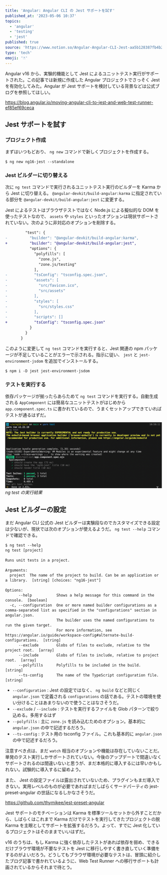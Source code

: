 ```yaml
---
title: 'Angular: Angular CLI の Jest サポートを試す'
published_at: '2023-05-06 10:37'
topics:
  - 'angular'
  - 'testing'
  - 'jest'
published: true
source: 'https://www.notion.so/Angular-Angular-CLI-Jest-aa5b128387fb4b2fbc916ec77c9f5d2a'
type: 'tech'
emoji: '🃏'
---
```


Angular v16 から、実験的機能として Jest によるユニットテスト実行がサポートされた。この記事では新規に作成した Angular プロジェクトでさっそく Jest を有効化してみた。Angular が Jest サポートを検討している背景などは公式ブログを参照してほしい。

https://blog.angular.io/moving-angular-cli-to-jest-and-web-test-runner-ef85ef69ceca

## Jest サポートを試す

### プロジェクト作成

まずはいつもどおり、 `ng new` コマンドで新しくプロジェクトを作成する。

```shell
$ ng new ng16-jest --standalone
```

### Jest ビルダーに切り替える

次に `ng test` コマンドで実行されるユニットテスト実行のビルダーを Karma から Jest に切り替える。 `@angular-devkit/build-angular:karma` に指定されている部分を `@angular-devkit/build-angular:jest` に変更する。

Jest によるテストはブラウザテストではなく Node.js による擬似的な DOM を使ったテストなので、 `assets` や `styles` といったオプションは現状サポートされていない。次のように非対応のオプションを削除する。

```diff
         "test": {
-          "builder": "@angular-devkit/build-angular:karma",
+          "builder": "@angular-devkit/build-angular:jest",
           "options": {
             "polyfills": [
               "zone.js",
               "zone.js/testing"
             ],
-            "tsConfig": "tsconfig.spec.json",
-            "assets": [
-              "src/favicon.ico",
-              "src/assets"
-            ],
-            "styles": [
-              "src/styles.css"
-            ],
-            "scripts": []
+            "tsConfig": "tsconfig.spec.json"
           }
         }
       }
```

このように変更して `ng test` コマンドを実行すると、Jest 関連の npm パッケージが不足していることがエラーで示される。指示に従い、 `jest` と `jest-environment-jsdom` を追加でインストールする。

```shell
$ npm i -D jest jest-environment-jsdom
```

### テストを実行する

依存パッケージが揃ったらあらためて `ng test` コマンドを実行する。自動生成される `AppComponent` には簡易なユニットテストがはじめから `app.component.spec.ts` に書かれているので、うまくセットアップできていればテストが通るはずだ。

![](/images/angular-16-jest/2841ccc5-5f5b-48ec-aa66-bbc200023f4a/Untitled.png)
_ng test の実行結果_

## Jest ビルダーの設定

まだ Angular CLI 公式の Jest ビルダーは実験段なのでカスタマイズできる設定は少ないが、現状では次のオプションが使えるようだ。 `ng test --help` コマンドで確認できる。

```shell
$ ng test --help
ng test [project]

Runs unit tests in a project.

Arguments:
  project  The name of the project to build. Can be an application or a library.  [string] [choices: "ng16-jest"]

Options:
      --help           Shows a help message for this command in the console.  [boolean]
  -c, --configuration  One or more named builder configurations as a comma-separated list as specified in the "configurations" section in angular.json.
                       The builder uses the named configurations to run the given target.
                       For more information, see https://angular.io/guide/workspace-config#alternate-build-configurations.  [string]
      --exclude        Globs of files to exclude, relative to the project root.  [array]
      --include        Globs of files to include, relative to project root.  [array]
      --polyfills      Polyfills to be included in the build.  [string]
      --ts-config      The name of the TypeScript configuration file.  [string]
```

- `--configuration` : Jest の設定ではなく、 `ng build` などと同じく `angular.json` で定義される `configurations` の話である。テストの環境を使い分けることはあまりないので使うことはなさそうだ。
- `--exclude` / `--include` : テストを実行するファイルを Glob パターンで絞り込める。多用するはず
- `--polyfills` : 主に `zone.js` を読み込むためのオプション。基本的に `angular.json` の中で記述するだろう。
- `--ts-config` : テスト用の tsconfig ファイル。これも基本的に `angular.json` の中で記述するだろう。

注意すべき点は、まだ `watch` 相当のオプションや機能は存在していないことだ。単発のテスト実行しかサポートされていない。今後のアップデートで間違いなくサポートされるのは間違いないと思うが、まだ本格的に導入するには早いかもしれない。試験的に導入するに留めよう。

また、 Jest の設定ファイルは露出されていないため、プラグインもまだ導入できない。実用レベルのものが必要であればまだしばらくサードパーティの jest-preset-angular の世話になるしかなさそうだ。

https://github.com/thymikee/jest-preset-angular

Jest サポートのモチベーションは Karma を標準ツールセットから外すことだから、しばらくはこれまで Karma だけでテストを実行してきたプロジェクトの脱 Karma を主眼としてサポートを拡張するだろう。よって、すでに Jest 化しているプロジェクトはそのままでいいはずだ。

v16 のうちは、もし Karma に強く依存したテストがあれば依存を弱め、できるだけブラウザ環境が不要なテストを Jest に移行しやすく書き直していく準備をするのがよいだろう。どうしてもブラウザ環境が必要なテストは、冒頭に紹介したブログ記事で書かれているように、Web Test Runner への移行サポートも計画されているからそれまで待とう。
